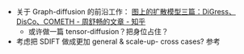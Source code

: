 

- 关于 Graph-diffusion 的前沿工作：
	[图上的扩散模型三篇：DiGress、DisCo、COMETH - 周舒畅的文章 - 知乎](https://zhuanlan.zhihu.com/p/1917120966917615994)
	- 或许做一篇 tensor-diffusion？把身位占住？
- 考虑把 SDIFT 做成更加 general & scale-up- cross cases? 参考